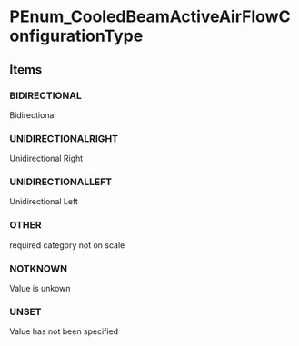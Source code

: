 # PEnum_CooledBeamActiveAirFlowConfigurationType

## Items

### BIDIRECTIONAL
Bidirectional

### UNIDIRECTIONALRIGHT
Unidirectional Right

### UNIDIRECTIONALLEFT
Unidirectional Left

### OTHER
required category not on scale

### NOTKNOWN
Value is unkown

### UNSET
Value has not been specified
